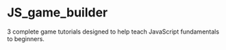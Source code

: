 # JS_game_builder
3 complete game tutorials designed to help teach JavaScript fundamentals to beginners.
